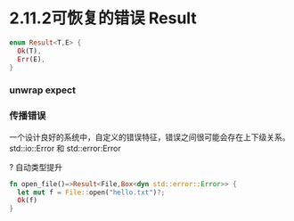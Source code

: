 # 2.11.2可恢复的错误 Result

```rust
enum Result<T,E> {
  Ok(T),
  Err(E),
}
```

### unwrap expect


### 传播错误


一个设计良好的系统中，自定义的错误特征，错误之间很可能会存在上下级关系。 std::io::Error 和 std::error:Error

? 自动类型提升

```rust
fn open_file()=>Result<File,Box<dyn std::error::Error>> {
  let mut f = File::open("hello.txt")?;
  Ok(f)
}
```